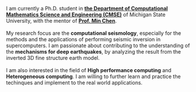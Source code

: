 I am currently a Ph.D. student in **[the Department of Computational Mathematics Science and Engineering (CMSE)](https://cmse.msu.edu/)** of Michigan State University, with the mentor of **[Prof. Min Chen](https://cmse.msu.edu/directory/faculty/min-chen/)**.
\
\
My research focus are the **computational seismology**, especially for the methods and the applications of performing seismic inversion in supercomputers. I am passionate about contributing to the understanding of the **mechanisms for deep earthquakes**, by analyzing the result from the inverted 3D fine structure earth model.
\
\
I am also interested in the field of **High performance computing** and **Heterogeneous computing**. I am willing to further learn and practice the techinques and implement to the real world applications.
